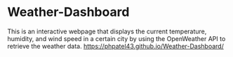 # Weather-Dashboard
This is an interactive webpage that displays the current temperature, humidity, and wind speed in a certain city by using the OpenWeather API to retrieve the weather data.
https://phpatel43.github.io/Weather-Dashboard/
